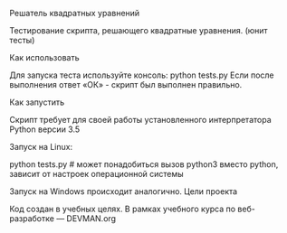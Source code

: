 Решатель квадратных уравнений

Тестирование скрипта, решающего квадратные уравнения. (юнит тесты)

Как использовать

Для запуска теста используйте консоль: python tests.py
Если после выполнения ответ «ОК» - скрипт был выполнен правильно.

Как запустить

Скрипт требует для своей работы установленного интерпретатора Python версии 3.5

Запуск на Linux:

python tests.py # может понадобиться вызов python3 вместо python, зависит от настроек операционной системы

Запуск на Windows происходит аналогично.
Цели проекта

Код создан в учебных целях. В рамках учебного курса по веб-разработке ― DEVMAN.org
